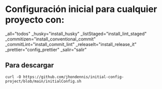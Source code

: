 # Configuración inicial para cualquier proyecto con:

_all="todos"
_husky="install_husky"
_listStaged="install_lint_staged"
_commitizen="install_conventional_commit"
_commitLint="install_commit_lint"
_releaseIt="install_release_it"
_prettier="config_prettier"
_salir="salir"

## Para descargar
```
curl -O https://github.com/jhondennis/initial-config-project/blob/main/initialConfig.sh
```
